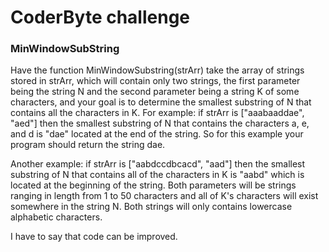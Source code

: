# CoderByte challenge
### MinWindowSubString 

Have the function MinWindowSubstring(strArr) take the array of strings stored in strArr, which will contain only two strings, the first parameter being the string N and the second parameter being a string K of some characters, and your goal is to determine the smallest substring of N that contains all the characters in K. For example: if strArr is ["aaabaaddae", "aed"] then the smallest substring of N that contains the characters a, e, and d is "dae" located at the end of the string. So for this example your program should return the string dae.

Another example: if strArr is ["aabdccdbcacd", "aad"] then the smallest substring of N that contains all of the characters in K is "aabd" which is located at the beginning of the string. Both parameters will be strings ranging in length from 1 to 50 characters and all of K's characters will exist somewhere in the string N. Both strings will only contains lowercase alphabetic characters.

I have to say that code can be improved.
